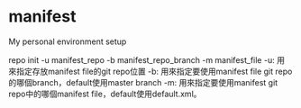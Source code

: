 # manifest
My personal environment setup

repo init -u manifest_repo -b manifest_repo_branch -m manifest_file
-u: 用來指定存放manifest file的git repo位置
-b: 用來指定要使用manifest file git repo的哪個branch，default使用master branch
-m: 用來指定要使用manifest git repo中的哪個manifest file，default使用default.xml。
